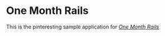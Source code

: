 # One Month Rails 
This is the pinteresting sample application for [*One Month Rails*](www.onemonth.com)
